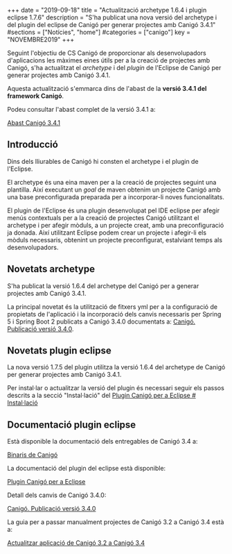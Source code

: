 +++
date        = "2019-09-18"
title       = "Actualització archetype 1.6.4 i plugin eclipse 1.7.6"
description = "S'ha publicat una nova versió del archetype i del plugin del eclipse de Canigó per generar projectes amb Canigó 3.4.1"
#sections    = ["Notícies", "home"]
#categories  = ["canigo"]
key         = "NOVEMBRE2019"
+++

Seguint l'objectiu de CS Canigó de proporcionar als desenvolupadors d'aplicacions les màximes eines útils per a la creació de projectes amb Canigó, s'ha actualitzat el _archetype_ i del _plugin_ de l'Eclipse de Canigó per generar projectes amb Canigó 3.4.1.

Aquesta actualització s'emmarca dins de l'abast de la **versió 3.4.1 del framework Canigó**.

Podeu consultar l'abast complet de la versió 3.4.1 a:

[Abast Canigó 3.4.1](https://cstd.ctti.gencat.cat/jiracstd/issues/?jql=project%20%3D%20CAN%20AND%20fixVersion%20%3D%203.4.1)

## Introducció

Dins dels lliurables de Canigó hi consten el archetype i el plugin de l'Eclipse.

El archetype és una eina maven per a la creació de projectes seguint una plantilla. Així executant un _goal_ de maven obtenim un projecte Canigó amb una base preconfigurada preparada per a incorporar-li noves funcionalitats.

El plugin de l'Eclipse és una plugin desenvolupat pel IDE eclipse per afegir menús contextuals per a la creació de projectes Canigó utilitzant el archetype i per afegir mòduls, a un projecte creat, amb una preconfiguració ja donada. Així utilitzant Eclipse podem crear un projecte i afegir-li els mòduls necessaris, obtenint un projecte preconfigurat, estalviant temps als desenvolupadors.

## Novetats archetype

S'ha publicat la versió 1.6.4 del archetype del Canigó per a generar projectes amb Canigó 3.4.1.  

La principal novetat és la utilització de fitxers yml per a la configuració de propietats de l'aplicació i la incorporació dels canvis necessaris per Spring 5 i Spring Boot 2 publicats a Canigó 3.4.0 documentats a: [Canigó. Publicació versió 3.4.0](/noticies/2019-03-29-actualitzacio-canigo-3_4_0/).

## Novetats plugin eclipse

La nova versió 1.7.5 del plugin utilitza la versió 1.6.4 del archetype de Canigó per generar projectes amb Canigó 3.4.1.

Per instal·lar o actualitzar la versió del plugin és necessari seguir els passos descrits a la secció "Instal·lació" del [Plugin Canigó per a Eclipse # Instal·lació](/canigo-download-related/plugin-canigo/#instal-lació)

## Documentació plugin eclipse

Està disponible la documentació dels entregables de Canigó 3.4 a:

[Binaris de Canigó](/canigo/download/)

La documentació del plugin del eclipse està disponible:

[Plugin Canigó per a Eclipse](/canigo-download-related/plugin-canigo/)

Detall dels canvis de Canigó 3.4.0:

[Canigó. Publicació versió 3.4.0](/noticies/2019-03-29-actualitzacio-canigo-3_4_0/)

La guia per a passar manualment projectes de Canigó 3.2 a Canigó 3.4 està a:

[Actualitzar aplicació de Canigó 3.2 a Canigó 3.4](/howtos/2019-03-Howto-Actualitzacio_Canigo3_2_Canigo3_4/)
